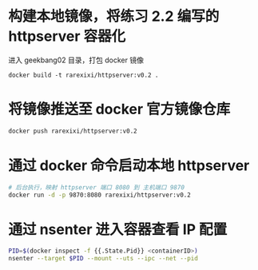 # 构建本地镜像，将练习 2.2 编写的 httpserver 容器化

进入 geekbang02 目录，打包 docker 镜像
   
```
docker build -t rarexixi/httpserver:v0.2 .
```

# 将镜像推送至 docker 官方镜像仓库

```sh
docker push rarexixi/httpserver:v0.2
```

# 通过 docker 命令启动本地 httpserver

 ```sh
 # 后台执行，映射 httpserver 端口 8080 到 主机端口 9870
 docker run -d -p 9870:8080 rarexixi/httpserver:v0.2
 ```

# 通过 nsenter 进入容器查看 IP 配置

```sh
PID=$(docker inspect -f {{.State.Pid}} <containerID>)
nsenter --target $PID --mount --uts --ipc --net --pid
```

